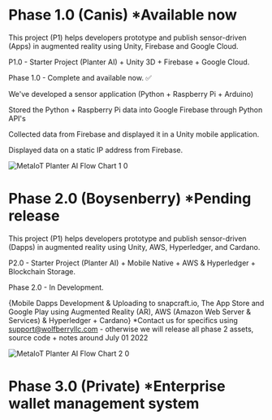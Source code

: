 # Phase 1.0 (Canis) *Available now
This project (P1) helps developers prototype and publish sensor-driven (Apps) in augmented reality using Unity, Firebase and Google Cloud. 

P1.0 - Starter Project (Planter AI) + Unity 3D + Firebase + Google Cloud.

Phase 1.0 - Complete and available now. ✅

We've developed a sensor application (Python + Raspberry Pi + Arduino)

Stored the Python + Raspberry Pi data into Google Firebase through Python API's

Collected data from Firebase and displayed it in a Unity mobile application.

Displayed data on a static IP address from Firebase.

![MetaIoT   Planter AI Flow Chart 1 0](https://user-images.githubusercontent.com/53659320/161646426-c2d79586-a1d1-4815-a024-b77cb2fe3026.jpg)




    
    
# Phase 2.0 (Boysenberry) *Pending release
This project (P1) helps developers prototype and publish sensor-driven (Dapps) in augmented reality using Unity, AWS, Hyperledger, and Cardano. 

P2.0 - Starter Project (Planter AI) + Mobile Native + AWS & Hyperledger + Blockchain Storage.

Phase 2.0  - In Development.

{Mobile Dapps Development & Uploading to snapcraft.io, The App Store and Google Play using Augmented Reality (AR), AWS (Amazon Web Server & Services) & Hyperledger + Cardano} *Contact us for specifics using support@wolfberryllc.com - otherwise we will release all phase 2 assets, source code + notes around July 01 2022

![MetaIoT   Planter AI Flow Chart 2 0](https://user-images.githubusercontent.com/53659320/166248906-87af0c38-035a-4f9d-a887-404ac5c1909e.jpg)

# Phase 3.0 (Private) *Enterprise wallet management system
